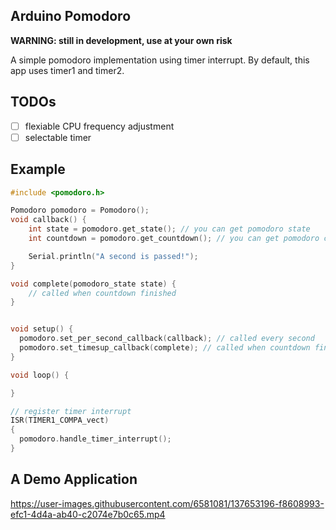 ## Arduino Pomodoro
**WARNING: still in development, use at your own risk**

A simple pomodoro implementation using timer interrupt. By default, this app uses timer1 and timer2.

## TODOs

- [ ] flexiable CPU frequency adjustment
- [ ] selectable timer

## Example

```c++
#include <pomodoro.h>

Pomodoro pomodoro = Pomodoro();
void callback() {
	int state = pomodoro.get_state(); // you can get pomodoro state
	int countdown = pomodoro.get_countdown(); // you can get pomodoro countdown

	Serial.println("A second is passed!");
}

void complete(pomodoro_state state) {
	// called when countdown finished
}


void setup() {
  pomodoro.set_per_second_callback(callback); // called every second
  pomodoro.set_timesup_callback(complete); // called when countdown finished
}

void loop() {

}

// register timer interrupt
ISR(TIMER1_COMPA_vect)
{
  pomodoro.handle_timer_interrupt();
}
```

## A Demo Application



https://user-images.githubusercontent.com/6581081/137653196-f8608993-efc1-4d4a-ab40-c2074e7b0c65.mp4



